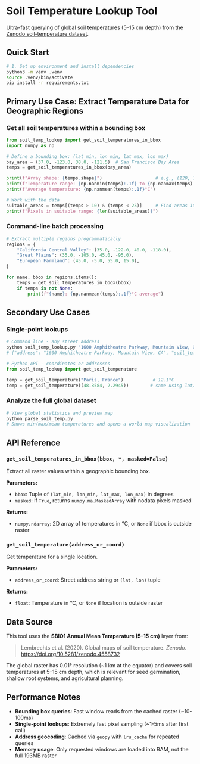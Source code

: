 # Soil Temperature Lookup Tool

Ultra-fast querying of global soil temperatures (5–15 cm depth) from the 
[Zenodo soil-temperature dataset](https://zenodo.org/record/4558732).

## Quick Start

```bash
# 1. Set up environment and install dependencies
python3 -m venv .venv
source .venv/bin/activate
pip install -r requirements.txt
```

## Primary Use Case: Extract Temperature Data for Geographic Regions

### Get all soil temperatures within a bounding box

```python
from soil_temp_lookup import get_soil_temperatures_in_bbox
import numpy as np

# Define a bounding box: (lat_min, lon_min, lat_max, lon_max)
bay_area = (37.0, -123.0, 38.0, -121.5)  # San Francisco Bay Area
temps = get_soil_temperatures_in_bbox(bay_area)

print(f"Array shape: {temps.shape}")                    # e.g., (120, 180) pixels
print(f"Temperature range: {np.nanmin(temps):.1f} to {np.nanmax(temps):.1f}°C")
print(f"Average temperature: {np.nanmean(temps):.1f}°C")

# Work with the data
suitable_areas = temps[(temps > 10) & (temps < 25)]     # Find areas 10-25°C
print(f"Pixels in suitable range: {len(suitable_areas)}")
```

### Command-line batch processing

```python
# Extract multiple regions programmatically
regions = {
    "California Central Valley": (35.0, -122.0, 40.0, -118.0),
    "Great Plains": (35.0, -105.0, 45.0, -95.0),
    "European Farmland": (45.0, -5.0, 55.0, 15.0),
}

for name, bbox in regions.items():
    temps = get_soil_temperatures_in_bbox(bbox)
    if temps is not None:
        print(f"{name}: {np.nanmean(temps):.1f}°C average")
```

## Secondary Use Cases

### Single-point lookups

```bash
# Command line - any street address
python soil_temp_lookup.py "1600 Amphitheatre Parkway, Mountain View, CA"
# {"address": "1600 Amphitheatre Parkway, Mountain View, CA", "soil_temp_c": 17.4}
```

```python
# Python API - coordinates or addresses
from soil_temp_lookup import get_soil_temperature

temp = get_soil_temperature("Paris, France")           # 12.1°C
temp = get_soil_temperature((48.8584, 2.2945))        # same using lat/lon
```

### Analyze the full global dataset

```bash
# View global statistics and preview map
python parse_soil_temp.py
# Shows min/max/mean temperatures and opens a world map visualization
```

## API Reference

### `get_soil_temperatures_in_bbox(bbox, *, masked=False)`

Extract all raster values within a geographic bounding box.

**Parameters:**
- `bbox`: Tuple of `(lat_min, lon_min, lat_max, lon_max)` in degrees
- `masked`: If `True`, returns `numpy.ma.MaskedArray` with nodata pixels masked

**Returns:**
- `numpy.ndarray`: 2D array of temperatures in °C, or `None` if bbox is outside raster

### `get_soil_temperature(address_or_coord)`

Get temperature for a single location.

**Parameters:**
- `address_or_coord`: Street address string or `(lat, lon)` tuple

**Returns:**
- `float`: Temperature in °C, or `None` if location is outside raster

## Data Source

This tool uses the **SBIO1 Annual Mean Temperature (5–15 cm)** layer from:
> Lembrechts et al. (2020). Global maps of soil temperature. *Zenodo*. 
> https://doi.org/10.5281/zenodo.4558732

The global raster has 0.01° resolution (~1 km at the equator) and covers soil temperatures 
at 5–15 cm depth, which is relevant for seed germination, shallow root systems, and 
agricultural planning.

## Performance Notes

- **Bounding box queries**: Fast window reads from the cached raster (~10-100ms)
- **Single-point lookups**: Extremely fast pixel sampling (~1-5ms after first call)  
- **Address geocoding**: Cached via `geopy` with `lru_cache` for repeated queries
- **Memory usage**: Only requested windows are loaded into RAM, not the full 193MB raster
